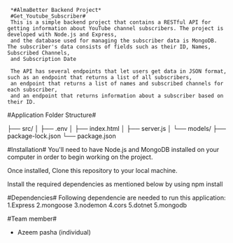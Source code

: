      *#AlmaBetter Backend Project*
     #Get_Youtube_Subscriber#
     This is a simple backend project that contains a RESTful API for getting information about YouTube channel subscribers. The project is developed with Node.js and Express, 
     and the database used for managing the subscriber data is MongoDB. The subscriber's data consists of fields such as their ID, Names, Subscribed Channels,
     and Subscription Date

     The API has several endpoints that let users get data in JSON format, such as an endpoint that returns a list of all subscribers, 
     an endpoint that returns a list of names and subscribed channels for each subscriber, 
     and an endpoint that returns information about a subscriber based on their ID.



  #Application Folder Structure#
  
├── src/
│ ├── .env
│ ├── index.html
│ ├── server.js
│ └── models/
├── package-lock.json
└── package.json


#Installation#
You'll need to have Node.js and MongoDB installed on your computer in order to begin working on the project.

Once installed, Clone this repository to your local machine.

Install the required dependencies as mentioned below by using npm install 

#Dependencies#
Following dependencie are needed to run this application:
1.Express
2.mongoose
3.nodemon
4.cors
5.dotnet
5.mongodb


#Team member#
* Azeem pasha (individual)
